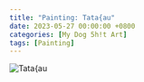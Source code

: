 ```yaml
---
title: "Painting: Tata{au"
date: 2023-05-27 00:00:00 +0800
categories: [My Dog 5h!t Art]
tags: [Painting]
---
```


![Tata{au](../assets/img/MyDogShitArt/Tatakau.png)

